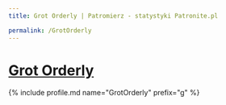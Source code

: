 ```yaml
---
title: Grot Orderly | Patromierz - statystyki Patronite.pl

permalink: /GrotOrderly
---
```


# [Grot Orderly](https://patronite.pl/GrotOrderly)

{% include profile.md name="GrotOrderly" prefix="g" %}
